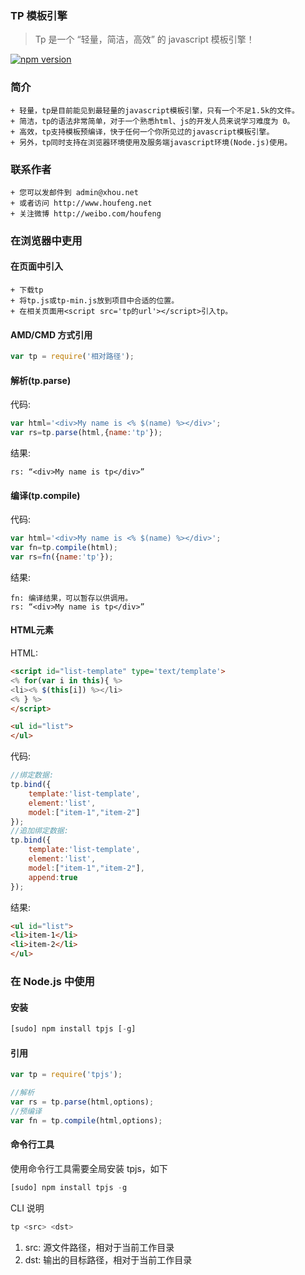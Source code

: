 ### TP 模板引擎
>Tp 是一个 “轻量，简洁，高效” 的 javascript 模板引擎！

[![npm version](https://badge.fury.io/js/tpjs.svg)](http://badge.fury.io/js/tpjs)  

### 简介
```
+ 轻量，tp是目前能见到最轻量的javascript模板引擎，只有一个不足1.5k的文件。
+ 简洁，tp的语法非常简单，对于一个熟悉html、js的开发人员来说学习难度为 0。
+ 高效，tp支持模板预编译，快于任何一个你所见过的javascript模板引擎。
+ 另外，tp同时支持在浏览器环境使用及服务端javascript环境(Node.js)使用。
```

### 联系作者
```
+ 您可以发邮件到 admin@xhou.net
+ 或者访问 http://www.houfeng.net
+ 关注微博 http://weibo.com/houfeng
```

### 在浏览器中吏用

#### 在页面中引入
```
+ 下载tp
+ 将tp.js或tp-min.js放到项目中合适的位置。
+ 在相关页面用<script src='tp的url'></script>引入tp。
```

#### AMD/CMD 方式引用
```javascript
var tp = require('相对路径');
```

#### 解析(tp.parse)
代码:
```javascript
var html='<div>My name is <% $(name) %></div>';
var rs=tp.parse(html,{name:'tp'});
```
结果:
```
rs: “<div>My name is tp</div>”
```

#### 编译(tp.compile)
代码:
```javascript
var html='<div>My name is <% $(name) %></div>';
var fn=tp.compile(html);
var rs=fn({name:'tp'});
```
结果:
```
fn: 编译结果，可以暂存以供调用。
rs: “<div>My name is tp</div>”
```

#### HTML元素
HTML:
```html
<script id="list-template" type='text/template'>
<% for(var i in this){ %>
<li><% $(this[i]) %></li>
<% } %>
</script>

<ul id="list">
</ul>
```
代码:
```javascript
//绑定数据:
tp.bind({
	template:'list-template',
	element:'list',
	model:["item-1","item-2"]
}); 
//追加绑定数据:
tp.bind({
	template:'list-template',
	element:'list',
	model:["item-1","item-2"],
	append:true
}); 
```

结果:
```html
<ul id="list">
<li>item-1</li>
<li>item-2</li>
</ul>
```

### 在 Node.js 中使用

#### 安装
```javascript
[sudo] npm install tpjs [-g]
```

#### 引用
```javascript
var tp = require('tpjs');

//解析
var rs = tp.parse(html,options);
//预编译
var fn = tp.compile(html,options);
```

#### 命令行工具
使用命令行工具需要全局安装 tpjs，如下
```javascript
[sudo] npm install tpjs -g
```
CLI 说明
```javascript
tp <src> <dst>
```
1. src: 源文件路径，相对于当前工作目录
2. dst: 输出的目标路径，相对于当前工作目录
